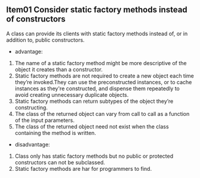## Item01 Consider static factory methods instead of constructors
A class can provide its clients with static factory methods instead of, or in addition to, public constructors.
- advantage:
1. The name of a static factory method might be more descriptive of the object it creates than a constructor.
2. Static factory methods are not required to create a new object each time they’re invoked.They can use the
preconstructed instances, or to cache instances as they're constructed, and dispense them repeatedly to avoid creating 
unnecessary duplicate objects.
3. Static factory methods can return subtypes of the object they’re constructing.
4. The class of the returned object can vary from call to call as a function of the input parameters.
5. The class of the returned object need not exist when the class containing the method is written.
- disadvantage:
1. Class only has static factory methods but no public or protected constructors can not be subclassed.
2. Static factory methods are har for programmers to find.
